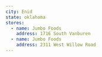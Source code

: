 ```yaml
---
city: Enid
state: oklahoma
stores:
  - name: Jumbo Foods
    address: 1716 South Vanburen
  - name: Jumbo Foods
    address: 2311 West Willow Road
---
```

